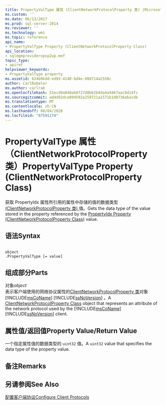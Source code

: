 ```yaml
---
title: PropertyValType 属性 (ClientNetworkProtocolProperty 类) |Microsoft Docs
ms.custom: ''
ms.date: 06/13/2017
ms.prod: sql-server-2014
ms.reviewer: ''
ms.technology: wmi
ms.topic: reference
api_name:
- PropertyValType Property (ClientNetworkProtocolProperty Class)
api_location:
- sqlmgmproviderxpsp2up.mof
topic_type:
- apiref
helpviewer_keywords:
- PropertyValType property
ms.assetid: 624b9bdd-ed93-4140-bd4e-00d714a2558c
author: CarlRabeler
ms.author: carlrab
ms.openlocfilehash: 51ecd9a040ab8f27d8bb2b9da4a9467aac9d14fc
ms.sourcegitcommit: ad4d92dce894592a259721a1571b1d8736abacdb
ms.translationtype: MT
ms.contentlocale: zh-CN
ms.lasthandoff: 08/04/2020
ms.locfileid: "87591174"
---
```

# <a name="propertyvaltype-property-clientnetworkprotocolproperty-class"></a><span data-ttu-id="49231-102">PropertyValType 属性（ClientNetworkProtocolProperty 类）</span><span class="sxs-lookup"><span data-stu-id="49231-102">PropertyValType Property (ClientNetworkProtocolProperty Class)</span></span>
  <span data-ttu-id="49231-103">获取 PropertyIdx 属性所引用的属性中存储的值的数据类型[ (ClientNetworkProtocolProperty 类) ](clientnetworkprotocolproperty-class.md)值。</span><span class="sxs-lookup"><span data-stu-id="49231-103">Gets the data type of the value stored in the property referenced by the [PropertyIdx Property (ClientNetworkProtocolProperty Class)](clientnetworkprotocolproperty-class.md) value.</span></span>  
  
## <a name="syntax"></a><span data-ttu-id="49231-104">语法</span><span class="sxs-lookup"><span data-stu-id="49231-104">Syntax</span></span>  
  
```  
  
object  
.PropertyValType [= value]  
```  
  
## <a name="parts"></a><span data-ttu-id="49231-105">组成部分</span><span class="sxs-lookup"><span data-stu-id="49231-105">Parts</span></span>  
 <span data-ttu-id="49231-106">对象</span><span class="sxs-lookup"><span data-stu-id="49231-106">*object*</span></span>  
 <span data-ttu-id="49231-107">表示客户端使用的网络协议属性的[ClientNetworkProtocolProperty 类](clientnetworkprotocolproperty-class.md)对象 [!INCLUDE[msCoName](../../../includes/msconame-md.md)] [!INCLUDE[ssNoVersion](../../../includes/ssnoversion-md.md)] 。</span><span class="sxs-lookup"><span data-stu-id="49231-107">A [ClientNetworkProtocolProperty Class](clientnetworkprotocolproperty-class.md) object that represents an attribute of the network protocol used by the [!INCLUDE[msCoName](../../../includes/msconame-md.md)] [!INCLUDE[ssNoVersion](../../../includes/ssnoversion-md.md)] client.</span></span>  
  
## <a name="property-valuereturn-value"></a><span data-ttu-id="49231-108">属性值/返回值</span><span class="sxs-lookup"><span data-stu-id="49231-108">Property Value/Return Value</span></span>  
 <span data-ttu-id="49231-109">一个指定属性值的数据类型的 `uint32` 值。</span><span class="sxs-lookup"><span data-stu-id="49231-109">A `uint32` value that specifies the data type of the property value.</span></span>  
  
## <a name="remarks"></a><span data-ttu-id="49231-110">备注</span><span class="sxs-lookup"><span data-stu-id="49231-110">Remarks</span></span>  
  
## <a name="see-also"></a><span data-ttu-id="49231-111">另请参阅</span><span class="sxs-lookup"><span data-stu-id="49231-111">See Also</span></span>  
 [<span data-ttu-id="49231-112">配置客户端协议</span><span class="sxs-lookup"><span data-stu-id="49231-112">Configure Client Protocols</span></span>](../../../database-engine/configure-windows/configure-client-protocols.md)  
  
  
